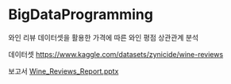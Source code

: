 # BigDataProgramming
와인 리뷰 데이터셋을 활용한 가격에 따른 와인 평점 상관관계 분석

데이터셋
https://www.kaggle.com/datasets/zynicide/wine-reviews

보고서 
[Wine_Reviews_Report.pptx](https://github.com/DamoimBigData/BigDataProgramming/files/12533431/Wine_Reviews_Report.pptx)
